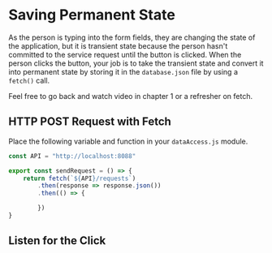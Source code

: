 # Saving Permanent State

As the person is typing into the form fields, they are changing the state of the application, but it is transient state because the person hasn't committed to the service request until the button is clicked. When the person clicks the button, your job is to take the transient state and convert it into permanent state by storing it in the `database.json` file by using a `fetch()` call.

Feel free to go back and watch video in chapter 1 or a refresher on fetch.

## HTTP POST Request with Fetch

Place the following variable and function in your `dataAccess.js` module.

```js
const API = "http://localhost:8088"

export const sendRequest = () => {
    return fetch(`${API}/requests`)
        .then(response => response.json())
        .then(() => {

        })
}
```

## Listen for the Click



